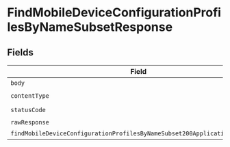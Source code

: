 # FindMobileDeviceConfigurationProfilesByNameSubsetResponse


## Fields

| Field                                                                                                                                                                 | Type                                                                                                                                                                  | Required                                                                                                                                                              | Description                                                                                                                                                           |
| --------------------------------------------------------------------------------------------------------------------------------------------------------------------- | --------------------------------------------------------------------------------------------------------------------------------------------------------------------- | --------------------------------------------------------------------------------------------------------------------------------------------------------------------- | --------------------------------------------------------------------------------------------------------------------------------------------------------------------- |
| `body`                                                                                                                                                                | *Uint8Array*                                                                                                                                                          | :heavy_minus_sign:                                                                                                                                                    | N/A                                                                                                                                                                   |
| `contentType`                                                                                                                                                         | *string*                                                                                                                                                              | :heavy_check_mark:                                                                                                                                                    | N/A                                                                                                                                                                   |
| `statusCode`                                                                                                                                                          | *number*                                                                                                                                                              | :heavy_check_mark:                                                                                                                                                    | N/A                                                                                                                                                                   |
| `rawResponse`                                                                                                                                                         | [AxiosResponse>](https://axios-http.com/docs/res_schema)                                                                                                              | :heavy_minus_sign:                                                                                                                                                    | N/A                                                                                                                                                                   |
| `findMobileDeviceConfigurationProfilesByNameSubset200ApplicationJSONObject`                                                                                           | [FindMobileDeviceConfigurationProfilesByNameSubset200ApplicationJSON](../../models/operations/findmobiledeviceconfigurationprofilesbynamesubset200applicationjson.md) | :heavy_minus_sign:                                                                                                                                                    | OK                                                                                                                                                                    |